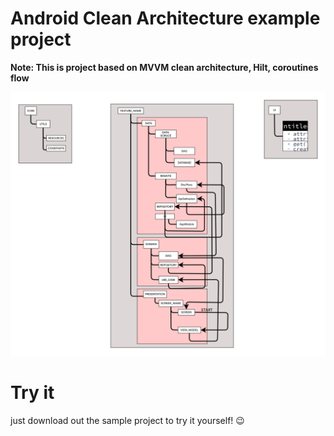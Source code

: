 # Android Clean Architecture example project




**Note: This is project based on MVVM clean architecture, Hilt, coroutines flow** 
  
  ![github-large](https://github.com/m-jayy/Cleanarchitecture_MVVM_Hilt_base/blob/main/screenshots/diagram.png)
  


# Try it
  just download out the sample project to try it yourself! :wink:



